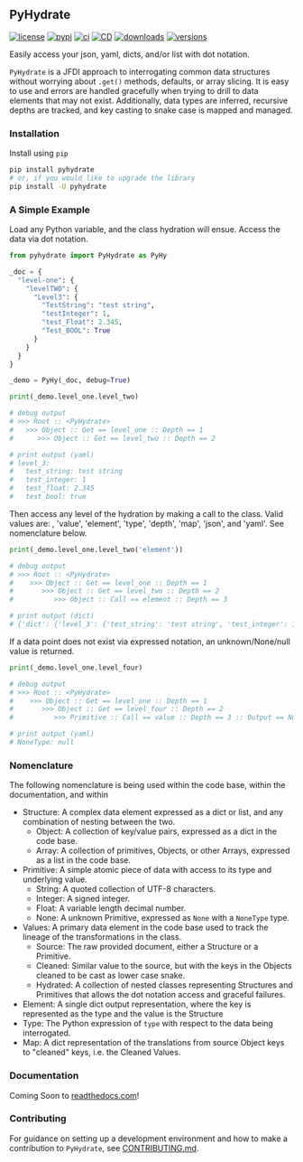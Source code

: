 ## PyHydrate
[![license](https://img.shields.io/github/license/mjfii/pyhydrate.svg)](https://github.com/mjfii/pyhydrate/blob/main/license)
[![pypi](https://img.shields.io/pypi/v/pyhydrate.svg)](https://pypi.python.org/pypi/pyhydrate)
[![ci](https://github.com/mjfii/pyhydrate/actions/workflows/prod-tests.yml/badge.svg)](https://github.com/mjfii/pyhydrate/actions/workflows/prod-tests.yml)
[![CD](https://github.com/mjfii/pyhydrate/actions/workflows/version-deployment.yml/badge.svg)](https://github.com/mjfii/pyhydrate/actions/workflows/version-deployment.yml)
[![downloads](https://static.pepy.tech/badge/pyhydrate/month)](https://pepy.tech/project/pyhydrate)
[![versions](https://img.shields.io/pypi/pyversions/pyhydrate.svg)](https://github.com/mjfii/pyhydrate)

Easily access your json, yaml, dicts, and/or list with dot notation.

`PyHydrate` is a JFDI approach to interrogating common data structures without worrying about `.get()`
methods, defaults, or array slicing.  It is easy to use and errors are handled gracefully when trying 
to drill to data elements that may not exist.  Additionally, data types are inferred, recursive depths 
are tracked, and key casting to snake case is mapped and managed.

### Installation
Install using `pip`
```bash
pip install pyhydrate
# or, if you would like to upgrade the library
pip install -U pyhydrate
```

### A Simple Example
Load any Python variable, and the class hydration will
ensue.  Access the data via dot notation.
```python
from pyhydrate import PyHydrate as PyHy

_doc = {
  "level-one": {
    "levelTWO": {
      "Level3": {
        "TestString": "test string",
        "testInteger": 1,
        "test_Float": 2.345,
        "Test_BOOL": True
      }
    }
  }
}

_demo = PyHy(_doc, debug=True)

print(_demo.level_one.level_two)

# debug output
# >>> Root :: <PyHydrate>
#   >>> Object :: Get == level_one :: Depth == 1
#      >>> Object :: Get == level_two :: Depth == 2

# print output (yaml)
# level_3:
#   test_string: test string
#   test_integer: 1
#   test_float: 2.345
#   test_bool: true
```

Then access any level of the hydration by making a call to the class. 
Valid values are: <empty >, 'value', 'element', 'type', 'depth', 'map',
'json', and 'yaml'.  See nomenclature below.

```python
print(_demo.level_one.level_two('element'))

# debug output
# >>> Root :: <PyHydrate>
#    >>> Object :: Get == level_one :: Depth == 1
#       >>> Object :: Get == level_two :: Depth == 2
#          >>> Object :: Call == element :: Depth == 3

# print output (dict)
# {'dict': {'level_3': {'test_string': 'test string', 'test_integer': 1, 'test_float': 2.345, 'test_bool': True}}}
```

If a data point does not exist via expressed notation, an unknown/None/null 
value is returned.

```python
print(_demo.level_one.level_four)

# debug output
# >>> Root :: <PyHydrate>
#    >>> Object :: Get == level_one :: Depth == 1
#       >>> Object :: Get == level_four :: Depth == 2
#          >>> Primitive :: Call == value :: Depth == 3 :: Output == None

# print output (yaml)
# NoneType: null
```

### Nomenclature
The following nomenclature is being used within the code base, within
the documentation, and within

- Structure: A complex data element expressed as a dict or list, and any 
  combination of nesting between the two.
  - Object: A collection of key/value pairs, expressed as a dict in the 
    code base.
  - Array:  A collection of primitives, Objects, or other Arrays, expressed
    as a list in the code base.
- Primitive: A simple atomic piece of data with access to its type and 
  underlying value.
  - String:  A quoted collection of UTF-8 characters.
  - Integer: A signed integer.
  - Float: A variable length decimal number.
  - None: A unknown Primitive, expressed as `None` with a `NoneType` type.
- Values: A primary data element in the code base used to track the lineage
  of the transformations in the class.
  - Source: The raw provided document, either a Structure or a Primitive.
  - Cleaned: Similar value to the source, but with the keys in the Objects
    cleaned to be cast as lower case snake.
  - Hydrated: A collection of nested classes representing Structures and
    Primitives that allows the dot notation access and graceful failures.
- Element: A single dict output representation, where the key is represented 
  as the type and the value is the Structure
- Type: The Python expression of `type` with respect to the data being 
  interrogated.
- Map: A dict representation of the translations from source Object keys
  to "cleaned" keys, i.e. the Cleaned Values.

### Documentation
Coming Soon to [readthedocs.com](https://about.readthedocs.com/)!

### Contributing
For guidance on setting up a development environment and how to make a
contribution to `PyHydrate`, see [CONTRIBUTING.md](./.github/CONTRIBUTING.md).
